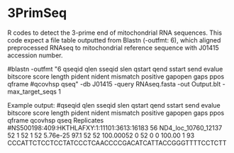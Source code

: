 # 3PrimSeq
R codes to detect the 3-prime end of mitochondrial RNA sequences.
This code expect a file table outputted from Blastn (-outfmt: 6), which aligned preprocessed RNAseq to mitochondrial reference sequence with J01415 accession number.

#blastn -outfmt "6 qseqid qlen sseqid slen qstart qend sstart send evalue bitscore score length pident nident mismatch positive gapopen gaps ppos qframe #qcovhsp qseq" -db J01415 -query RNAseq.fasta -out Output.blt -max_target_seqs 1

Example output:
#qseqid	qlen	sseqid	slen	qstart	qend	sstart	send	evalue	bitscore	score	length	pident	nident	mismatch	positive	gapopen	gaps	ppos	qframe	qcovhsp	qseq	Replicates
#NS500198:409:HKTHLAFXY:1:11101:3613:16183	56	ND4_loc_10760_12137	52	1	52	1	52	5.76e-25	97.1	52	52	100.00052	0	52	0	0	100.00	1	93	CCCATTCTCCTCCTATCCCTCAACCCCGACATCATTACCGGGTTTTCCTCTT

